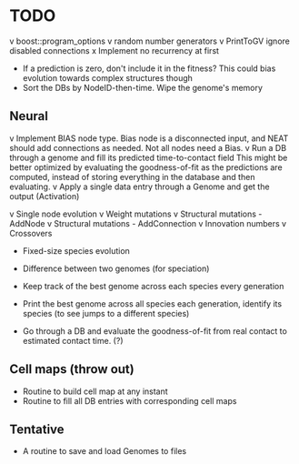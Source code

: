 TODO
====

v boost::program_options
v random number generators
v PrintToGV ignore disabled connections
x Implement no recurrency at first
- If a prediction is zero, don't include it in the fitness?
  This could bias evolution towards complex structures though
- Sort the DBs by NodeID-then-time. Wipe the genome's memory 

Neural
------
v Implement BIAS node type. Bias node is a disconnected input, and NEAT should add connections as needed.
   Not all nodes need a Bias. 
v Run a DB through a genome and fill its predicted time-to-contact field
   This might be better optimized by evaluating the goodness-of-fit as the predictions are computed,
   instead of storing everything in the database and then evaluating.
v Apply a single data entry through a Genome and get the output (Activation)

v Single node evolution
v Weight mutations
v Structural mutations - AddNode
v Structural mutations - AddConnection
v Innovation numbers
v Crossovers
- Fixed-size species evolution
- Difference between two genomes (for speciation)

- Keep track of the best genome across each species every generation
- Print the best genome across all species each generation, identify its species (to see jumps to a different species)

- Go through a DB and evaluate the goodness-of-fit from real contact to estimated contact time. (?)


Cell maps (throw out)
---------
- Routine to build cell map at any instant
- Routine to fill all DB entries with corresponding cell maps

Tentative
---------
- A routine to save and load Genomes to files